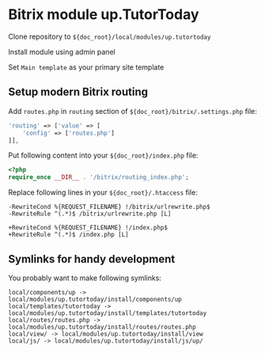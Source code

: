 # Bitrix module up.TutorToday

Clone repository to `${doc_root}/local/modules/up.tutortoday`

Install module using admin panel

Set `Main template` as your primary site template

## Setup modern Bitrix routing

Add `routes.php` in `routing` section of `${doc_root}/bitrix/.settings.php` file:

```php
'routing' => ['value' => [
	'config' => ['routes.php']
]],
```

Put following content into your `${doc_root}/index.php` file:

```php
<?php
require_once __DIR__ . '/bitrix/routing_index.php';
```

Replace following lines in your `${doc_root}/.htaccess` file:

```
-RewriteCond %{REQUEST_FILENAME} !/bitrix/urlrewrite.php$
-RewriteRule ^(.*)$ /bitrix/urlrewrite.php [L]

+RewriteCond %{REQUEST_FILENAME} !/index.php$
+RewriteRule ^(.*)$ /index.php [L]
```

## Symlinks for handy development

You probably want to make following symlinks:

```
local/components/up -> local/modules/up.tutortoday/install/components/up
local/templates/tutortoday -> local/modules/up.tutortoday/install/templates/tutortoday
local/routes/routes.php -> local/modules/up.tutortoday/install/routes/routes.php
local/view/ -> local/modules/up.tutortoday/install/view
local/js/ -> local/modules/up.tutortoday/install/js/up/
```
